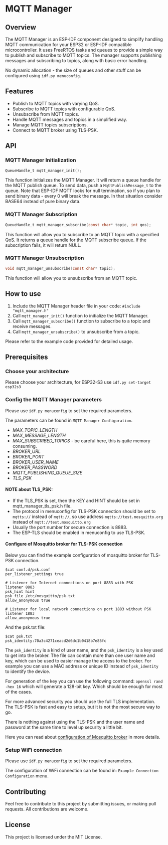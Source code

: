 # MQTT Manager
## Overview
The MQTT Manager is an ESP-IDF component designed to simplify handling MQTT communication for your ESP32 or ESP-IDF
compatible microcontroller. It uses FreeRTOS tasks and queues to provide a simple way to publish and subscribe to
MQTT topics. The manager supports publishing messages and subscribing to topics, along with basic error handling.

No dynamic allocation - the size of queues and other stuff can be configured using `idf.py menuconfig`.

## Features
- Publish to MQTT topics with varying QoS. 
- Subscribe to MQTT topics with configurable QoS.
- Unsubscribe from MQTT topics.
- Handle MQTT messages and topics in a simplified way.
- Manage MQTT topics subscriptions.
- Connect to MQTT broker using TLS-PSK.

## API
### MQTT Manager Initialization
```c
QueueHandle_t mqtt_manager_init();
```

This function initializes the MQTT Manager. It will return a queue handle for the MQTT publish queue.
To send data, push a `MqttPublishMessage_t` to the queue. Note that ESP-IDF MQTT looks for null termination,
so if you plan to send binary data - every 0 will break the message. In that situation consider BASE64 instead
of pure binary data.

### MQTT Manager Subscription
```c
QueueHandle_t mqtt_manager_subscribe(const char* topic, int qos);
```

This function will allow you to subscribe to an MQTT topic with a specified QoS. It returns a queue handle for the
MQTT subscribe queue. If the subscription fails, it will return NULL.

### MQTT Manager Unsubscription
```c
void mqtt_manager_unsubscribe(const char* topic);
```

This function will allow you to unsubscribe from an MQTT topic.

## How to use
1. Include the MQTT Manager header file in your code: `#include "mqtt_manager.h"`
2. Call `mqtt_manager_init()` function to initialize the MQTT Manager.
3. Call `mqtt_manager_subscribe()` function to subscribe to a topic and receive messages.
4. Call `mqtt_manager_unsubscribe()` to unsubscribe from a topic.

Please refer to the example code provided for detailed usage.

## Prerequisites
### Choose your architecture
Please choose your architecture, for ESP32-S3 use `idf.py set-target esp32s3`

### Config the MQTT Manager parameters
Please use `idf.py menuconfig` to set the required parameters.

The parameters can be found in `MQTT Manager Configuration`.

- *MAX_TOPIC_LENGTH*
- *MAX_MESSAGE_LENGTH*
- *MAX_SUBSCRIBED_TOPICS* - be careful here, this is quite memory consuming.
- *BROKER_URL*
- *BROKER_PORT*
- *BROKER_USER_NAME*
- *BROKER_PASSWORD*
- *MQTT_PUBLISHING_QUEUE_SIZE*
- *TLS_PSK*

#### **NOTE** about TLS_PSK:

- If the TLS_PSK is set, then the KEY and HINT should be set in mqtt_manager_tls_psk.h file.
- The protocol in menuconfig for TLS-PSK connection should be set to `mqtts://` instead of `mqtt://`, so use address
`mqtts://test.mosquitto.org` instead of `mqtt://test.mosquitto.org`
- Usually the port number for secure connection is 8883.
- The ESP-TLS should be enabled in menuconfig to use TLS-PSK.

#### Configure of Mosquitto broker for TLS-PSK connection
Below you can find the example configuration of mosquitto broker for TLS-PSK connection.
```
$cat conf.d/psk.conf
per_listener_settings true

# Listener for Internet connections on port 8883 with PSK
listener 8883
psk_hint hint
psk_file /etc/mosquitto/psk.txt
allow_anonymous true

# Listener for local network connections on port 1883 without PSK
listener 1883
allow_anonymous true
```

And the psk.txt file:
```
$cat psk.txt 
psk_identity:70a3c4271ceacd2d6dc1b0418b7e85fc
```

The `psk_identity` is a kind of user name, and the `psk_identity` is a key used to get into the broker. The file can
contain more than one user name and key, which can be used to easier manage the access to the broker. For example
you can use a MAC address or unique ID instead of `psk_identity` to identify the device.

For generation of the key you can use the following command: `openssl rand -hex 16` which will generate a 128-bit key.
Which should be enough for most of the cases.

For more advanced security you should use the full TLS implementation. The TLS-PSK is fast and easy to setup, but it
is not the most secure way to go.

There is nothing against using the TLS-PSK and the user name and password at the same time to level up security a
little bit.

Here you can read about [configuration of Mosquitto broker](https://www.howtoforge.com/how-to-install-mosquitto-mqtt-message-broker-on-debian-11/)
in more details.

### Setup WiFi connection
Please use `idf.py menuconfig` to set the required parameters.

The configuration of WiFi connection can be found in: `Example Connection Configuration` menu.

## Contributing
Feel free to contribute to this project by submitting issues, or making pull requests. All contributions are welcome.

## License
This project is licensed under the MIT License.

